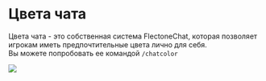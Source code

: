# Цвета чата

Цвета чата - это собственная система FlectoneChat, которая позволяет игрокам иметь предпочтительные цвета лично для себя.  
Вы можете попробовать ее командой `/chatcolor`

![](https://i.imgur.com/j18BuRO.gif)